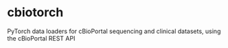 # cbiotorch
PyTorch data loaders for cBioPortal sequencing and clinical datasets, using the cBioPortal REST API
